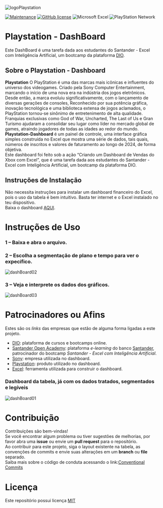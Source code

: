 ![logoPlaystation](https://github.com/user-attachments/assets/01d2b8dc-c0b4-451a-a913-5dcf5236362f)

[![Maintenance](https://img.shields.io/badge/Maintained%3F-yes-green.svg)](https://GitHub.com/Naereen/StrapDown.js/graphs/commit-activity)
[![GitHub license](https://img.shields.io/github/license/Naereen/StrapDown.js.svg)](https://github.com/Naereen/StrapDown.js/blob/master/LICENSE)
![Microsoft Excel](https://img.shields.io/badge/Microsoft_Excel-217346?style=for-the-badge&logo=microsoft-excel&logoColor=white)
![PlayStation Network](https://img.shields.io/badge/PSN-%230070D1.svg?style=for-the-badge&logo=Playstation&logoColor=white)


# Playstation - DashBoard
Este DashBoard é uma tarefa dada aos estudantes do Santander - Excel com Inteligência Artificial, um bootcamp da plataforma [DIO](https://www.dio.me/). 

## Sobre o Playstation - Dashboard
**Playstation** O PlayStation é uma das marcas mais icônicas e influentes do universo dos videogames. Criado pela Sony Computer Entertainment,  marcando o início de uma nova era na indústria dos jogos eletrônicos. Desde então, a marca evoluiu significativamente, com o lançamento de diversas gerações de consoles, Reconhecido por sua potência gráfica, inovação tecnológica e uma biblioteca extensa de jogos aclamados, o PlayStation tornou-se sinônimo de entretenimento de alta qualidade. Franquias exclusivas como God of War, Uncharted, The Last of Us e Gran Turismo ajudaram a consolidar seu lugar como líder no mercado global de games, atraindo jogadores de todas as idades ao redor do mundo.\
**Playstation-Dashboard** é um painel de controle, uma interface gráfica simples construída no Excel que mostra uma série de dados, tais quais, números de inscritos e valores de faturamento ao longo de 2024, de forma objetiva.\
Este dashboard foi feito sob a ação “Criando um Dashboard de Vendas do Xbox com Excel”, que é uma tarefa  dada aos estudantes do Santander - Excel com Inteligência Artificial, um bootcamp da plataforma DIO.

## Instruções de Instalação
Não necessita instruções para instalar um dashboard financeiro do Excel, pois o uso da tabela é bem intuitivo. Basta ter internet e o Excel instalado no teu dispositivo.\
Baixa o dashboard [AQUI](https://github.com/MARSELO10/atividadeDioSantanderExcel03/blob/main/projetoDashBoardExcel.xlsx).

# Instruções de Uso

### 1 – Baixa e abra o arquivo. 
### 2 – Escolha a segmentação de plano e tempo para ver o expecífico.
![dashBoard02](https://github.com/user-attachments/assets/d3dc9efd-7bc6-4b17-9d71-cf3131d82ad1)

### 3 – Veja e interprete os dados dos gráficos.
![dashBoard03](https://github.com/user-attachments/assets/0e2a7555-ad08-4e1c-b29b-51bb3e931164)

# Patrocinadores ou Afins
Estes são os *links* das empresas que estão de alguma forma ligadas a este projeto.
- [DIO](https://www.dio.me/): plataforma de cursos e bootcamps online.
- [Santander Open Academy](https://www.santanderopenacademy.com/pt_br/index.html): plataforma *e-learning* do banco [Santander](https://www.santander.com.br/), patrocinador do bootcamp *Santander - Excel com Inteligência Artificial*.
- [Sony](https://www.sony.com.br/): empresa utilizada no dashboard.
- [Playstation](https://www.playstation.com/pt-br/): produto utilizado no dashboard.
- [Excel](https://www.microsoft.com/pt-br/microsoft-365/excel): ferramenta utilizada para construir o dashboard.

### Dashboard da tabela, já com os dados tratados, segmentados e legíveis
![dashBoard01](https://github.com/user-attachments/assets/32a8cff7-3a76-4f17-b235-9810e1f54824)


# Contribuição

Contribuições são bem-vindas!\
Se você encontrar algum problema ou tiver sugestões de melhorias, por favor abra uma **issue** ou envie um **pull request** para o repositório.\
Ao contribuir para este projeto, siga o layout existente na tabela, as convenções de commits e envie suas alterações em um **branch** ou **file** separado.\
Saiba mais sobre o código de conduta acessando o link:[Conventional Commits](https://www.conventionalcommits.org/en/v1.0.0/)

# Licença

Este repositório possui licença [MIT](https://github.com/MARSELO10/atividadeDioSantanderExcel03/blob/main/LICENSE)
